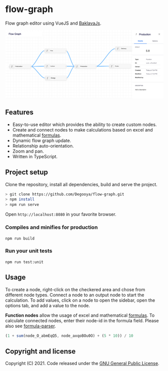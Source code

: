 # flow-graph

Flow graph editor using VueJS and [BaklavaJs](https://github.com/newcat/baklavajs).

![flow-graph browser screenshot](./.github/FlowGraph.png)

## Features

* Easy-to-use editor which provides the ability to create custom nodes.
* Create and connect nodes to make calculations based on excel and mathematical [formulas](https://formulajs.info/functions/).
* Dynamic flow graph update.
* Relationship auto-orientation.
* Zoom and pan.
* Written in TypeScript.

## Project setup

Clone the repository, install all dependencies, build and serve the project.

```bash
> git clone https://github.com/Degooya/flow-graph.git
> npm install
> npm run serve
```

Open `http://localhost:8080` in your favorite browser.


### Compiles and minifies for production
```
npm run build
```

### Run your unit tests
```
npm run test:unit
```

## Usage

To create a node, right-click on the checkered area and chose from different node types. Connect a node to an output node to start the calculation. To add values, click on a node to open the sidebar, open the options tab, and add a value to the node. 

**Function nodes** allow the usage of excel and mathematical [formulas](https://formulajs.info/functions/). To calculate connected nodes, enter their node-id in the formula field. Please also see [formula-parser](https://github.com/handsontable/formula-parser).

```javascript
(1 + sum(node_O_abmEqQ5, node_axqoBOu0O) + (5 * 10)) / 10
```

## Copyright and license

Copyright (C) 2021. Code released under the [GNU General Public License](LICENSE).
